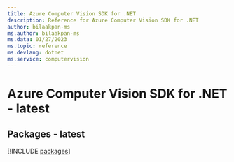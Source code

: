```yaml
---
title: Azure Computer Vision SDK for .NET
description: Reference for Azure Computer Vision SDK for .NET
author: bilaakpan-ms
ms.author: bilaakpan-ms
ms.data: 01/27/2023
ms.topic: reference
ms.devlang: dotnet
ms.service: computervision
---
```

# Azure Computer Vision SDK for .NET - latest
## Packages - latest
[!INCLUDE [packages](computer-vision-index.md)]